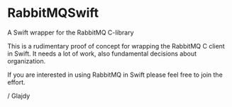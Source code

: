 RabbitMQSwift
=============

A Swift wrapper for the RabbitMQ C-library

This is a rudimentary proof of concept for wrapping the RabbitMQ C client in Swift. It needs a lot of work, also fundamental decisions about organization.

If you are interested in using RabbitMQ in Swift please feel free to join the effort.


/ Glajdy
